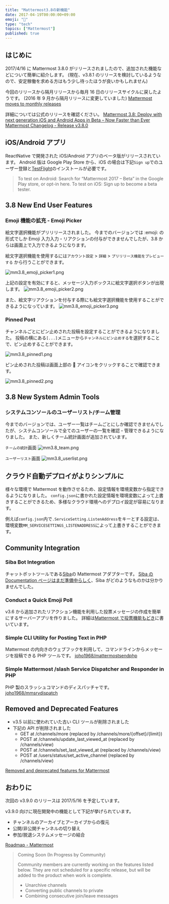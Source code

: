 ```yaml
---
title: "Mattermost3.8の新機能"
date: 2017-04-19T00:00:00+09:00
emoji: "📣"
type: "tech"
topics: ["Mattermost"]
published: true
---
```


## はじめに

2017/4/16 に Mattermost 3.8.0 がリリースされましたので、追加された機能などについて簡単に紹介します。
(現在、v3.8.1 のリリースを検討しているようなので、安定稼働を求める方はもう少し待ったほうが良いかもしれません)

今回のリリースから隔月リリースから毎月 16 日のリリースサイクルに戻したようです。
(2016 年 9 月から隔月リリースに変更していました)
[Mattermost moves to monthly releases](https://about.mattermost.com/mattermost-moves-to-monthly-releases/)

詳細については公式のリリースを確認ください。
[Mattermost 3.8: Deploy with next generation iOS and Android Apps in Beta – Now Faster than Ever](https://about.mattermost.com/mattermost-3-8/)
[Mattermost Changelog - Release v3.8.0](https://docs.mattermost.com/administration/changelog.html#release-v3-8-0)

## iOS/Android アプリ

ReactNative で開発された iOS/Android アプリのベータ版がリリースされています。
Android 版は Google Play Store から、iOS の場合は下記`Sign up`でのユーザー登録と[TestFlight](https://itunes.apple.com/jp/app/testflight/id899247664?mt=8)のインストールが必要です。

> To test on Android: Search for “Mattermost 2017 – Beta” in the Google Play store, or opt-in here.
> To test on iOS: Sign up to become a beta tester.

## 3.8 New End User Features

### Emoji 機能の拡充 - Emoji Picker

絵文字選択機能がプリリリースされました。
今までのバージョンでは :emoji: の形式でしか Emoji 入力入力・リアクションの付与ができませんでしたが、3.8 からは画面上で入力できるようになります。

絵文字選択機能を使用するには`アカウント設定` > `詳細` > `プリリリース機能をプレビューする` から行うことができます。

![mm3.8_emoji_picker1.png](https://qiita-image-store.s3.amazonaws.com/0/9891/6685280a-c5d9-b7f8-5550-048bfe4c095d.png)

上記の設定を有効にすると、メッセージ入力ボックスに絵文字選択ボタンが出現します。
![mm3.8_emoji_picker2.png](https://qiita-image-store.s3.amazonaws.com/0/9891/8d86b429-d025-9e7c-4ca3-80c27372775c.png)

また、絵文字リアクションを付与する際にも絵文字選択機能を使用することができるようになっています。
![mm3.8_emoji_picker3.png](https://qiita-image-store.s3.amazonaws.com/0/9891/1023daf7-f6f6-9ebf-187f-dfde8c5c64d1.png)

### Pinned Post

チャンネルごとにピン止めされた投稿を設定することができるようになりました。
投稿の横にある`[...]`メニューから`チャンネルにピン止めする`を選択することで、ピン止めすることができます。

![mm3.8_pinned1.png](https://qiita-image-store.s3.amazonaws.com/0/9891/ff5d8c7c-a223-6830-1638-5780fec83ae4.png)

ピン止めされた投稿は画面上部の :pushpin: アイコンをクリックすることで確認できます。

![mm3.8_pinned2.png](https://qiita-image-store.s3.amazonaws.com/0/9891/a29ee696-f1a1-fe23-30ed-55a7df4edf89.png)

## 3.8 New System Admin Tools

### システムコンソールのユーザーリスト/チーム管理

今までのバージョンでは、ユーザー一覧はチームごとにしか確認できませんでしたが、システムコンソールで全てのユーザーの一覧を確認・管理できるようになりました。
また、新しくチーム統計画面が追加されています。

`チームの統計`画面
![mm3.8_team.png](https://qiita-image-store.s3.amazonaws.com/0/9891/d86dd799-76f6-ab4b-853e-6f3d4e84a059.png)

`ユーザーリスト`画面
![mm3.8_userlist.png](https://qiita-image-store.s3.amazonaws.com/0/9891/5168e3f9-17fe-4ba5-5783-08692f17da6a.png)

## クラウド自動デプロイがよりシンプルに

様々な環境で Mattermost を動作させるため、設定情報を環境変数から指定できるようになりました。
`config.json`に書かれた設定情報を環境変数によって上書きすることができるため、多様なクラウド環境へのデプロイ設定が容易になります。

例えば`config.json`内で`.ServiceSetting.ListenAddress`をキーとする設定は、環境変数`MM_SERVICESETTINGS_LISTENADDRESS`によって上書きすることができます。

## Community Integration

### Siba Bot Integration

チャットボットツールである[Siba](https://siba.ai)の Mattermost アダプターです。
[Siba の Documentation ページはまだ準備中らしく](https://siba.ai/resources/docs/)、Siba がどのようなものかは分かりませんでした。

### Conduct a Quick Emoji Poll

v3.6 から追加されたリアクション機能を利用した投票メッセージの作成を簡単にするサーバーアプリを作りました。
詳細は[Mattermost で投票機能もどき](http://qiita.com/kaakaa_hoe/items/b2605ce3816cfc517ecd)に書いています。

### Simple CLI Utility for Posting Text in PHP

Mattermost の内向きのウェブフックを利用して、コマンドラインからメッセージを投稿できる PHP ツールです。
[joho1968/mattermostsendphp](https://github.com/joho1968/mattermostsendphp)

### Simple Mattermost /slash Service Dispatcher and Responder in PHP

PHP 製のスラッシュコマンドのディスパッチャです。
[joho1968/mmsrvdispatch](https://github.com/joho1968/mmsrvdispatch)

## Removed and Deprecated Features

- v3.5 以前に使われていた古い CLI ツールが削除されました
- 下記の API が削除されました
  - GET at /channels/more (replaced by /channels/more/{offset}/{limit})
  - POST at /channels/update_last_viewed_at (replaced by /channels/view)
  - POST at /channels/set_last_viewed_at (replaced by /channels/view)
  - POST at /users/status/set_active_channel (replaced by /channels/view)

[Removed and deprecated features for Mattermost](https://about.mattermost.com/deprecated-features/)

## おわりに

次回の v3.9.0 のリリースは 2017/5/16 を予定しています。

v3.9.0 向けに現在開発中の機能として下記が挙げられています。

- チャンネルのアーカイブとアーカイブからの復元
- 公開/非公開チャンネルの切り替え
- 参加/脱退システムメッセージの結合

[Roadmap - Mattermost](https://about.mattermost.com/direction/)

> Coming Soon (In Progress by Community)
>
> Community members are currently working on the features listed below. They are not scheduled for a specific release, but will be added to the product when work is complete.
>
> - Unarchive channels
> - Converting public channels to private
> - Combining consecutive join/leave messages
